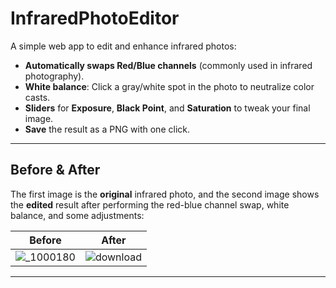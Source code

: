 # InfraredPhotoEditor

A simple web app to edit and enhance infrared photos:

- **Automatically swaps Red/Blue channels** (commonly used in infrared photography).
- **White balance**: Click a gray/white spot in the photo to neutralize color casts.  
- **Sliders** for **Exposure**, **Black Point**, and **Saturation** to tweak your final image.
- **Save** the result as a PNG with one click.

---

## Before & After

The first image is the **original** infrared photo, and the second image shows the **edited** result after performing the red-blue channel swap, white balance, and some adjustments:

| **Before**                                                                 | **After**                                                                  |
|:---------------------------------------------------------------------------:|:---------------------------------------------------------------------------:|
| ![_1000180](https://github.com/user-attachments/assets/9c1e42bf-0d07-4f87-b8c8-4ec1d49d3730) | ![download](https://github.com/user-attachments/assets/14f84576-2f5e-465f-a038-68850c252dda) |

---
